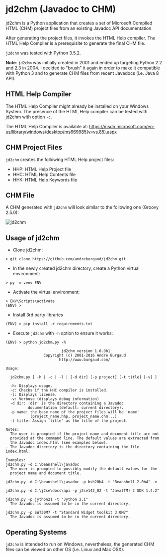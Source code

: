 # jd2chm (Javadoc to CHM)

jd2chm is a Python application that creates a set of Microsoft Compiled HTML (CHM) project files from an existing Javadoc API documentation.

After generating the project files, it invokes the HTML Help compiler. The HTML Help Compiler is a prerequisite to generate the final CHM file.

`j2dchm` was tested with Python 3.5.2.

**Note**: `jd2chm` was initially created in 2001 and ended up targeting Python 2.2 and 2.3 in 2004. I decided to "brush" it again in order to make it compatible with Python 3 and to generate CHM files from recent Javadocs (i.e. Java 8 API).

## HTML Help Compiler

The HTML Help Compiler might already be installed on your Windows System. The presence of the HTML Help compiler can be tested with jd2chm with option `-c`.

The HTML Help Compiler is available at: https://msdn.microsoft.com/en-us/library/windows/desktop/ms669985(v=vs.85).aspx

## CHM Project Files

`jd2chm` creates the following HTML Help project files:

* HHP: HTML Help Project file
* HHC: HTML Help Contents file
* HHK: HTML Help Keywords file

## CHM File

A CHM generated with `jd2chm` will look similar to the following one (Groovy 2.5.0):

![jd2chm](https://s3.amazonaws.com/burgaud-download/jd2chm_groovy250.png)

## Usage of jd2chm

* Clone jd2chm:

```
> git clone https://github.com/andreburgaud/jd2chm.git
```

* In the newly created jd2chm directory, create a Python virtual environment:

```
> py -m venv ENV
```

* Activate the virtual environment:

```
> ENV\Scripts\activate
(ENV) >
```

* Install 3rd party libraries

```
(ENV) > pip install -r requirements.txt
```

* Execute `jd2chm` with `-h` option to ensure it works:

```
(ENV) > python jd2chm.py -h

                         jd2chm version 1.0.0b1
                 Copyright (c) 2001-2016 Andre Burgaud
                        http://www.burgaud.com/

Usage:

  jd2chm.py [ -h | -c | -l | [-d dir] [-p project] [-t title] [-v] ]

  -h: Displays usage.
  -c: Checks if the HHC compiler is installed.
  -l: Displays license.
  -v: Verbose (displays debug information)
  -d dir: 'dir' is the directory containing a Javadoc
          documentation (default: current directory).
  -p name: the base name of the project files will be 'name'
           (project_name.hhp, project_name.chm...).
  -t title: Assign 'title' as the title of the project.

Notes:
- The user is prompted if the project name and document title are not
  provided at the command line. The default values are extracted from
  the Javadoc index.html (see examples below).
- The Javadoc directory is the directory containing the file index.html.

Examples:
jd2chm.py -d C:\beanshell\javadoc
  The user is prompted to possibly modify the default values for the
  project name and document title.

jd2chm.py -d C:\beanshell\javadoc -p bsh20b4 -t "Beanshell 2.0b4" -v

jd2chm.py -d C:\j2se\docs\api -p j2se142_02 -t "Java(TM) 2 SDK 1.4.2"

jd2chm.py -p jython21 -t "Jython 2.1"
  The Javadoc is assumed to be in the current directory.

jd2chm.py -p SWT30M7 -t "Standard Widget toolkit 3.0M7"
  The Javadoc is assumed to be in the current directory.
```

## Operating Systems

`jd2chm` is intended to run on Windows, nevertheless, the generated CHM files can be viewed on other OS (i.e. Linux and Mac OSX).
